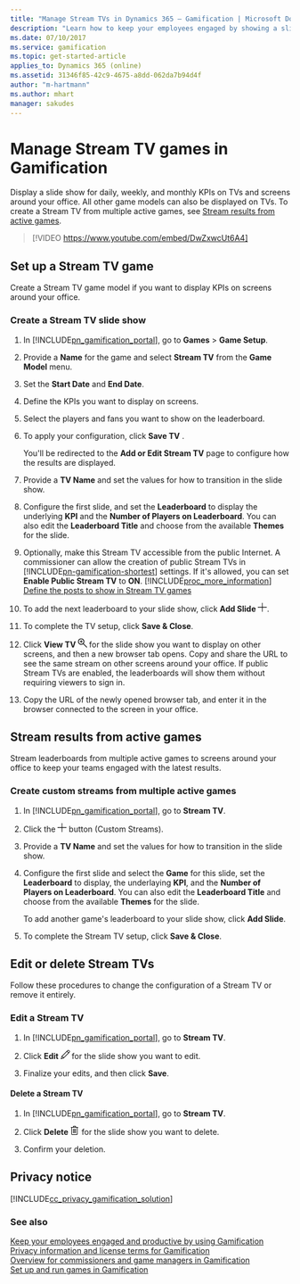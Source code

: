 ```yaml
---
title: "Manage Stream TVs in Dynamics 365 – Gamification | Microsoft Docs"
description: "Learn how to keep your employees engaged by showing a slide show for daily, weekly, and monthly KPIs on TVs and screens around the office."
ms.date: 07/10/2017
ms.service: gamification
ms.topic: get-started-article
applies_to: Dynamics 365 (online)
ms.assetid: 31346f85-42c9-4675-a8dd-062da7b94d4f
author: "m-hartmann"
ms.author: mhart
manager: sakudes
---
```

# Manage Stream TV games in Gamification

Display a slide show for daily, weekly, and monthly KPIs on TVs and screens around your office. All other game models can also be displayed on TVs.
To create a Stream TV from multiple active games, see [Stream results from active games](configure-view-tvs.md#stream-results-from-active-games).

> [!VIDEO https://www.youtube.com/embed/DwZxwcUt6A4]

## Set up a Stream TV game

 Create a Stream TV game model if you want to display KPIs on screens around your office.

### Create a Stream TV slide show

1.  In [!INCLUDE[pn_gamification_portal](../includes/pn-gamification-portal.md)], go to **Games** > **Game Setup**.

2. Provide a **Name** for the game and select **Stream TV** from the **Game Model** menu.

3. Set the **Start Date** and **End Date**.

4. Define the KPIs you want to display on screens.

5. Select the players and fans you want to show on the leaderboard.

6. To apply your configuration, click **Save TV** .

   You'll be redirected to the **Add or Edit Stream TV** page to configure how the results are displayed.

7. Provide a **TV Name** and set the values for how to transition in the slide show.

8. Configure the first slide, and set the **Leaderboard** to display the underlying **KPI** and the **Number of Players on Leaderboard**. You can also edit the **Leaderboard Title** and choose from the available **Themes** for the slide.

9. Optionally, make this Stream TV accessible from the public Internet. A commissioner can allow the creation of public Stream TVs in [!INCLUDE[pn-gamification-shortest](../includes/pn-gamification-shortest.md)] settings. If it's allowed, you can set **Enable Public Stream TV** to **ON**. [!INCLUDE[proc_more_information](../includes/proc-more-information-md.md)] [Define the posts to show in Stream TV games](personalize-game-experience.md#define-the-posts-to-show-in-stream-tv-games)

10. To add the next leaderboard to your slide show, click **Add Slide** ![Add button in Gamification](media/add-button-gamification.png "Add button in Gamification").

11. To complete the TV setup, click **Save & Close**.

12. Click **View TV** ![View button in Gamification](media/view-symbol-gamification.png "View button in Gamification") for the slide show you want to display on other screens, and then a new browser tab opens. Copy and share the URL to see the same stream on other screens around your office. If public Stream TVs are enabled, the leaderboards will show them without requiring viewers to sign in.

13. Copy the URL of the newly opened browser tab, and enter it in the browser connected to the screen in your office.

## Stream results from active games

Stream leaderboards from multiple active games to screens around your office to keep your teams engaged with the latest results.

### Create custom streams from multiple active games

1.  In [!INCLUDE[pn_gamification_portal](../includes/pn-gamification-portal.md)], go to **Stream TV**.

2.  Click the ![Add button in Gamification](media/add-button-gamification.png "Add button in Gamification") button (Custom Streams).

3.  Provide a **TV Name** and set the values for how to transition in the slide show.

4.  Configure the first slide and select the **Game** for this slide, set the **Leaderboard** to display, the underlaying **KPI**, and the **Number of Players on Leaderboard**. You can also edit the **Leaderboard Title** and choose from the available **Themes** for the slide.

    To add another game's leaderboard to your slide show, click **Add Slide**.

5.  To complete the Stream TV setup, click **Save & Close**.

## Edit or delete Stream TVs

 Follow these procedures to change the configuration of a Stream TV or remove it entirely.

### Edit a Stream TV

1.  In [!INCLUDE[pn_gamification_portal](../includes/pn-gamification-portal.md)], go to **Stream TV**.

2.  Click **Edit** ![Edit button in Gamification](media/edit-symbol-gamification.png "Edit button in Gamification") for the slide show you want to edit.

3.  Finalize your edits, and then click **Save**.

#### Delete a Stream TV

1.  In [!INCLUDE[pn_gamification_portal](../includes/pn-gamification-portal.md)], go to **Stream TV**.

2.  Click **Delete** ![Delete button in Gamification](media/delete-symbol-gamification.png "Delete button in Gamification") for the slide show you want to delete.

3.  Confirm your deletion.

## Privacy notice

[!INCLUDE[cc_privacy_gamification_solution](../includes/cc-privacy-gamification-solution.md)]

### See also

 [Keep your employees engaged and productive by using Gamification](increase-employee-productivity.md)   
 [Privacy information and license terms for Gamification](legal-information.md)   
 [Overview for commissioners and game managers in Gamification](for-commissioners-game-managers.md)   
 [Set up and run games in Gamification](run-games.md)
